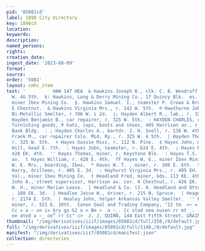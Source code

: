 ```yaml
---
pid: '05081cd'
label: 1898 City Directory
key: 1898cd
location: 
keywords: 
description: 
named_persons: 
rights: 
creation_date: 
ingest_date: '2023-08-09'
format: 
source: 
order: '5081'
layout: cmhc_item
text: '          HAW 147 HEA  & Hawkins Joseph B., clk. C. B. Woodruff & Co., r. 142
  W. 4G 5th.  k: Hawkins, Long & Derry Mining Co., 17 Quincy Blk.  es. Hawkins Samuel,
  miner Ibex Mining Co.  §. Hawkins Samuel. I., teamster P. Crowe & Bro., r. 425 W.
  E Chestnut.  & Hawkins Virginia Mrs., r. 142 W. 5th.  ® Hawthorne John A.,foreman
  Bi-Metallic Smelter, r 706 W. i 2d.  i; Hayden Albert R., lab., r. 325 W. 5th.  —&
  Hayden Benjamin B., car repairer, r. 325 W. 5th.  : HAYDEN CHARLES, clothing, men’s
  furnishing goods, ¥ hats, caps, boots and shoes, 405 Harrison av., r. 14 E. American
  Bank Bldg.  : ; Hayden Charles A., bartdr. J. H. Snell, r. 136 W. 4th.  ; Hayden
  Frank M., car repairer Colo. Mid. Ry., r. 325 W. 4 5th.  | Hayden Thomas L., lab.,
  r. 325 W. 5th.  + Hayes Gussie Miss, r. 112 N. Pine.  ¢ Hayes John, miner, r. Fryer
  Hill, head E. 7th.  : Hayes Jobn, teamster, r. 624 E. 4th.  ; Hayes Mary Miss, r.
  428 EK. 4th.  '' Hayes Thomas, miner, r. Keystone Blk.  : Hayes T.S., r. 320 Harrison
  av.  t Hayes William, r. 428 E. 4th.  fF Hayes W. E., miner Ibex Mining Co.  ; Hayes
  W. E. Mrs., boarding, Ibex.  * Haves W. T. , miner, r. 308 E. 6th.  t+ Hayhurst
  Harry, drillman, r. 405 E. 3d.  : Hayhurst Virginia Mrs., r. 405 EH. 3d.  * Hazlett
  Val., miner Ibex Mining Co.  t Headland Fred, miner, bds. 113 KE. 4th.  > Headland
  John A., street supervisor, Harrison av. cor. 4 Chestnut, r. 426 EK. 3d.  ; Headland
  W. H., miner Marian Lease.  | Headland & Co. (J. A. Headland and Otto Thurn), saloon,
  . 108 EK. 3d.  | Headlee Jesse W., driver, r. 215 N. Spruce.  | Heagerty John, timberman,
  r. 2174 E. 5th.  | Healey John, helper Arkansas Valley Smelter.  '' Healey John,
  miner, r. 521 E. 10th.  Canon Goal and Trading Company, ‘22 tm  =~ = rr re me eo
  Cc = a — on i= bry go G2 o = Bm >  a —_. Cc stad oma ouien rr mt _. - cC”2> cr?
  ee ated a —_ oe” rr Cc" c>  J. J. QUINN, 144 East Fifth Street. GRAINING '
thumbnail: "/img/derivatives/iiif/images/05081cd/full/250,/0/default.jpg"
full: "/img/derivatives/iiif/images/05081cd/full/1140,/0/default.jpg"
manifest: "/img/derivatives/iiif/05081cd/manifest.json"
collection: directories
---
```

